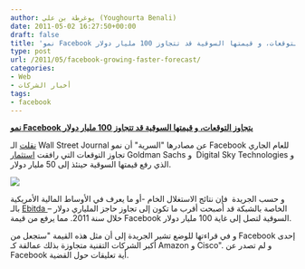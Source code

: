 ```yaml
---
author: يوغرطة بن علي (Youghourta Benali)
date: 2011-05-02 16:27:50+00:00
draft: false
title: 'نمو Facebook يتجاوز التوقعات، و قيمتها السوقية قد تتجاوز 100 مليار دولار '
type: post
url: /2011/05/facebook-growing-faster-forecast/
categories:
- Web
- أخبار الشركات
tags:
- facebook
---
```


[**نمو Facebook يتجاوز التوقعات، و قيمتها السوقية قد تتجاوز 100 مليار دولار**](https://www.it-scoop.com/2011/05/facebook-growing-faster-forecast)




[نقلت](http://online.wsj.com/article/SB10001424052748704436004576297310274876624.html) الـ Wall Street Journal عن مصادرها "السرية" أن نمو Facebook للعام الجاري تجاوز التوقعات التي رافقت [استثمار](https://www.it-scoop.com/2011/01/facebook-raises-500-million/) Goldman Sachs و  Digital Sky Technologies و الذي رفع قيمتها السوقية حينئذ إلى 50 مليار دولار.




[![](https://www.it-scoop.com/wp-content/uploads/2011/05/facebook-money.jpg)
](https://www.it-scoop.com/2011/05/facebook-growing-faster-forecast)


و حسب الجريدة  فإن نتائج الاستغلال الخام -أو ما يعرف في الأوساط المالية الأمريكية بالـ [Ebitda ](http://en.wikipedia.org/wiki/Earnings_before_interest,_taxes,_depreciation_and_amortization)– الخاصة بالشبكة قد أصبحت أقرب ما تكون إلى تجاوز حاجز الملياري دولار خلال سنة 2011. مما يرفع من قيمة Facebook السوقية لتصل إلى غاية 100 مليار دولار.

و في قراءتها للوضع تشير الجريدة إلى أن مثل هذه القيمة "ستجعل من Facebook إحدى أكبر الشركات التقنية متجاوزة بذلك عمالقة كـ Amazon و Cisco". و لم تصدر عن Facebook أية تعليقات حول القضية.


